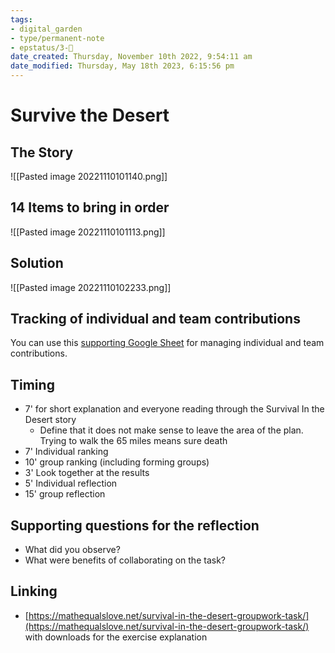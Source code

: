```yaml
---
tags: 
- digital_garden
- type/permanent-note
- epstatus/3-🌳
date_created: Thursday, November 10th 2022, 9:54:11 am
date_modified: Thursday, May 18th 2023, 6:15:56 pm
---
```

# Survive the Desert

## The Story
![[Pasted image 20221110101140.png]]
## 14 Items to bring in order

![[Pasted image 20221110101113.png]]

## Solution
![[Pasted image 20221110102233.png]]

## Tracking of individual and team contributions
You can use this [supporting Google Sheet](https://docs.google.com/spreadsheets/d/17bk0RXQ9GHbXsDI8aA0oOv47B-XNTNeNIuVQm2Nqeq0/edit?usp=sharing) for managing individual and team contributions.

## Timing
+ 7' for short explanation and everyone reading through the Survival In the Desert story
	+ Define that it does not make sense to leave the area of the plan. Trying to walk the 65 miles means sure death
+ 7' Individual ranking
+ 10' group ranking (including forming groups)
+ 3' Look together at the results
+ 5' Individual reflection
+ 15' group reflection

## Supporting questions for the reflection
+ What did you observe?
+ What were benefits of collaborating on the task?


## Linking
+ [https://mathequalslove.net/survival-in-the-desert-groupwork-task/](https://mathequalslove.net/survival-in-the-desert-groupwork-task/) with downloads for the exercise explanation
